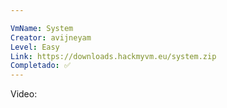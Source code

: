 ```yaml
---

VmName: System
Creator: avijneyam
Level: Easy
Link: https://downloads.hackmyvm.eu/system.zip
Completado: ✅
---
```



Video: